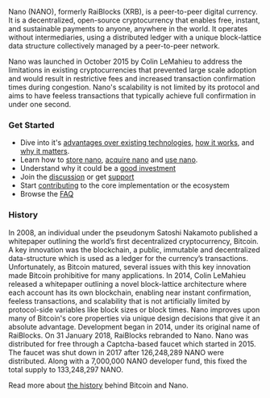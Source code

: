 Nano (NANO), formerly RaiBlocks (XRB), is a peer-to-peer digital currency. It is a decentralized, open-source cryptocurrency that enables free, instant, and sustainable payments to anyone, anywhere in the world. It operates without intermediaries, using a distributed ledger with a unique block-lattice data structure collectively managed by a peer-to-peer network.

Nano was launched in October 2015 by Colin LeMahieu to address the limitations in existing cryptocurrencies that prevented large scale adoption and would result in restrictive fees and increased transaction confirmation times during congestion. Nano's scalability is not limited by its protocol and aims to have feeless transactions that typically achieve full confirmation in under one second.

### Get Started

- Dive into it's [advantages over existing technologies](/introduction/advantages), [how it works](/introduction/how-it-works), and [why it matters](/introduction/why-it-matters).
- Learn how to [store nano](/getting-started-users/storing/basics), [acquire nano](/getting-started-users/acquiring) and [use nano](/getting-started-users/using).
- Understand why it could be a [good investment](/introduction/investment-thesis)
- Join the [discussion](/community) or get [support](/support)
- Start [contributing](/contributing) to the core implementation or the ecosystem
- Browse the [FAQ](/faqs)

### History

In 2008, an individual under the pseudonym Satoshi Nakamoto published a whitepaper outlining the world’s first decentralized cryptocurrency, Bitcoin. A key innovation was the blockchain, a public, immutable and decentralized data-structure which is used as a ledger for the currency’s transactions. Unfortunately, as Bitcoin matured, several issues with this key innovation made Bitcoin prohibitive for many applications. In 2014, Colin LeMahieu released a whitepaper outlining a novel block-lattice architecture where each account has its own blockchain, enabling near instant confirmation, feeless transactions, and scalability that is not artificially limited by protocol-side variables like block sizes or block times. Nano improves upon many of Bitcoin's core properties via unique design decisions that give it an absolute advantage. Development began in 2014, under its original name of RaiBlocks. On 31 January 2018, RaiBlocks rebranded to Nano. Nano was distributed for free through a Captcha-based faucet which started in 2015. The faucet was shut down in 2017 after 126,248,289 NANO were distributed. Along with a 7,000,000 NANO developer fund, this fixed the total supply to 133,248,297 NANO.

Read more about [the history](/history/overview) behind Bitcoin and Nano.
